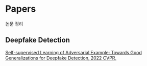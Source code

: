 # Papers
논문 정리

## Deepfake Detection
[Self-supervised Learning of Adversarial Example: Towards Good Generalizations for Deepfake Detection, 2022 CVPR.](https://shelled-inch-7c2.notion.site/Self-supervised-Learning-of-Adversarial-Example-2022-CVPR-9abd7fde6216438a947998252a534dc8)
